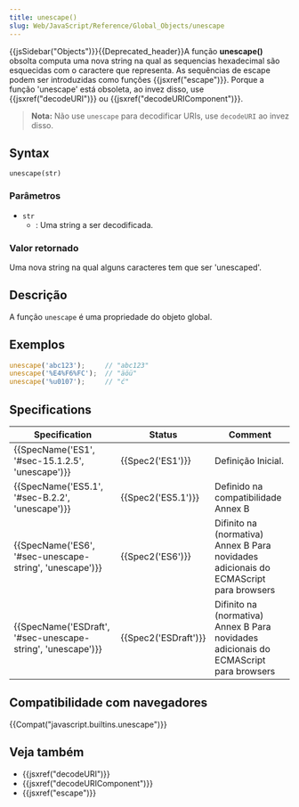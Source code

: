 ```yaml
---
title: unescape()
slug: Web/JavaScript/Reference/Global_Objects/unescape
---
```

{{jsSidebar("Objects")}}{{Deprecated_header}}A função **unescape()** obsolta computa uma nova string na qual as sequencias hexadecimal são esquecidas com o caractere que representa. As sequências de escape podem ser introduzidas como funções {{jsxref("escape")}}. Porque a função 'unescape' está obsoleta, ao invez disso, use {{jsxref("decodeURI")}} ou {{jsxref("decodeURIComponent")}}.

> **Nota:** Não use `unescape` para decodificar URIs, use `decodeURI` ao invez disso.

## Syntax

```
unescape(str)
```

### Parâmetros

- `str`
  - : Uma string a ser decodificada.

### Valor retornado

Uma nova string na qual alguns caracteres tem que ser 'unescaped'.

## Descrição

A função `unescape` é uma propriedade do objeto global.

## Exemplos

```js
unescape('abc123');     // "abc123"
unescape('%E4%F6%FC');  // "äöü"
unescape('%u0107');     // "ć"
```

## Specifications

| Specification                                                                    | Status                       | Comment                                                                               |
| -------------------------------------------------------------------------------- | ---------------------------- | ------------------------------------------------------------------------------------- |
| {{SpecName('ES1', '#sec-15.1.2.5', 'unescape')}}                 | {{Spec2('ES1')}}         | Definição Inicial.                                                                    |
| {{SpecName('ES5.1', '#sec-B.2.2', 'unescape')}}                 | {{Spec2('ES5.1')}}     | Definido na compatibilidade Annex B                                                   |
| {{SpecName('ES6', '#sec-unescape-string', 'unescape')}}         | {{Spec2('ES6')}}         | Difinito na (normativa) Annex B Para novidades adicionais do ECMAScript para browsers |
| {{SpecName('ESDraft', '#sec-unescape-string', 'unescape')}} | {{Spec2('ESDraft')}} | Difinito na (normativa) Annex B Para novidades adicionais do ECMAScript para browsers |

## Compatibilidade com navegadores

{{Compat("javascript.builtins.unescape")}}

## Veja também

- {{jsxref("decodeURI")}}
- {{jsxref("decodeURIComponent")}}
- {{jsxref("escape")}}
